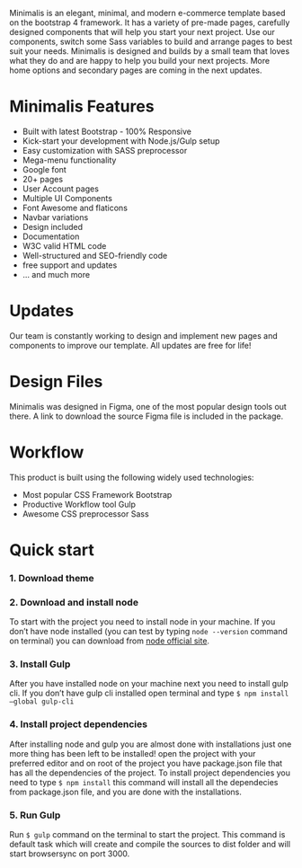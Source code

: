 Minimalis is an elegant, minimal, and modern e-commerce template based on the bootstrap 4 framework.
It has a variety of pre-made pages, carefully designed components that will help you start your next project.
Use our components, switch some Sass variables to build and arrange pages to best suit your needs.
Minimalis is designed and builds by a small team that loves what they do and are happy to help you build your next projects.
More home options and secondary pages are coming in the next updates.

# Minimalis Features
- Built with latest Bootstrap - 100% Responsive
- Kick-start your development with Node.js/Gulp setup
- Easy customization with SASS preprocessor
- Mega-menu functionality
- Google font
- 20+ pages
- User Account pages
- Multiple UI Components
- Font Awesome and flaticons
- Navbar variations
- Design included
- Documentation
- W3C valid HTML code
- Well-structured and SEO-friendly code
- free support and updates
- … and much more


# Updates
Our team is constantly working to design and implement new pages and components to improve our template. All updates are free for life!


# Design Files
Minimalis was designed in Figma, one of the most popular design tools out there. A link to download the source Figma file is included in the package.


# Workflow
This product is built using the following widely used technologies:

- Most popular CSS Framework Bootstrap
- Productive Workflow tool Gulp
- Awesome CSS preprocessor Sass


# Quick start

### 1. Download theme

### 2. Download and install node
To start with the project you need to install node in your machine. If you don’t have node installed (you can test by typing `node --version` command on terminal) you can download from [node official site](https://nodejs.org/en/download/).

### 3. Install Gulp
After you have installed node on your machine next you need to install gulp cli. If you don’t have gulp cli installed open terminal and type `$ npm install –global gulp-cli`

### 4. Install project dependencies
After installing node and gulp you are almost done with installations just one more thing has been left to be installed! open the project with your preferred editor and on root of the project you have package.json file that has all the dependencies of the project. To install project dependencies you need to type `$ npm install` this command will install all the dependecies from package.json file, and you are done with the installations.

### 5. Run Gulp
Run `$ gulp` command on the terminal to start the project. This command is default task which will create and compile the sources to dist folder and will start browsersync on port 3000.
